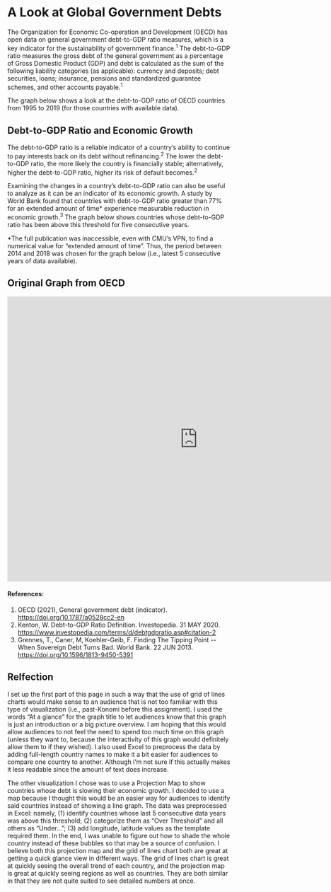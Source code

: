 # A Look at Global Government Debts
The Organization for Economic Co-operation and Development (OECD) has open data on general government debt-to-GDP ratio measures, which is a key indicator for the sustainability of government finance.<sup>1</sup> The debt-to-GDP ratio measures the gross debt of the general government as a percentage of Gross Domestic Product (GDP) and debt is calculated as the sum of the following liability categories (as applicable): currency and deposits; debt securities, loans; insurance, pensions and standardized guarantee schemes, and other accounts payable.<sup>1</sup>

The graph below shows a look at the debt-to-GDP ratio of OECD countries from 1995 to 2019 (for those countries with available data).

<div class="flourish-embed flourish-chart" data-src="visualisation/5284012"><script src="https://public.flourish.studio/resources/embed.js"></script></div>


## Debt-to-GDP Ratio and Economic Growth
The debt-to-GDP ratio is a reliable indicator of a country’s ability to continue to pay interests back on its debt without refinancing.<sup>2</sup> The lower the debt-to-GDP ratio, the more likely the country is financially stable; alternatively, higher the debt-to-GDP ratio, higher its risk of default becomes.<sup>2</sup> 

Examining the changes in a country’s debt-to-GDP ratio can also be useful to analyze as it can be an indicator of its economic growth. A study by World Bank found that countries with debt-to-GDP ratio greater than 77% for an extended amount of time* experience measurable reduction in economic growth.<sup>3</sup> The graph below shows countries whose debt-to-GDP ratio has been above this threshold for five consecutive years.

\*The full publication was inaccessible, even with CMU’s VPN, to find a numerical value for “extended amount of time”. Thus, the period between 2014 and 2018 was chosen for the graph below (i.e., latest 5 consecutive years of data available).

<div class="flourish-embed flourish-map" data-src="visualisation/5291240"><script src="https://public.flourish.studio/resources/embed.js"></script></div>


## Original Graph from OECD
<iframe src="https://data.oecd.org/chart/6gJP" width="860" height="645" style="border: 0" mozallowfullscreen="true" webkitallowfullscreen="true" allowfullscreen="true"><a href="https://data.oecd.org/chart/6gJP" target="_blank">OECD Chart: General government debt, Total, % of GDP, Annual, 2018</a></iframe>


#### References:
1. OECD (2021), General government debt (indicator). https://doi.org/10.1787/a0528cc2-en
2. Kenton, W. Debt-to-GDP Ratio Definition. Investopedia. 31 MAY 2020. https://www.investopedia.com/terms/d/debtgdpratio.asp#citation-2
3. Grennes, T., Caner, M, Koehler-Geib, F. Finding The Tipping Point -- When Sovereign Debt Turns Bad. World Bank. 22 JUN 2013. https://doi.org/10.1596/1813-9450-5391



## Relfection
I set up the first part of this page in such a way that the use of grid of lines charts would make sense to an audience that is not too familiar with this type of visualization (i.e., past-Konomi before this assignment). I used the words “At a glance” for the graph title to let audiences know that this graph is just an introduction or a big picture overview. I am hoping that this would allow audiences to not feel the need to spend too much time on this graph (unless they want to, because the interactivity of this graph would definitely allow them to if they wished). I also used Excel to preprocess the data by adding full-length country names to make it a bit easier for audiences to compare one country to another. Although I’m not sure if this actually makes it less readable since the amount of text does increase. 

The other visualization I chose was to use a Projection Map to show countries whose debt is slowing their economic growth. I decided to use a map because I thought this would be an easier way for audiences to identify said countries instead of showing a line graph. The data was preprocessed in Excel: namely, (1) identify countries whose last 5 consecutive data years was above this threshold; (2) categorize them as “Over Threshold” and all others as “Under…”; (3) add longitude, latitude values as the template required them. In the end, I was unable to figure out how to shade the whole country instead of these bubbles so that may be a source of confusion. I believe both this projection map and the grid of lines chart both are great at getting a quick glance view in different ways. The grid of lines chart is great at quickly seeing the overall trend of each country, and the projection map is great at quickly seeing regions as well as countries. They are both similar in that they are not quite suited to see detailed numbers at once. 
